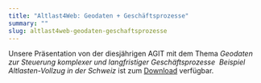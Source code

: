 ```yaml
---
title: "Altlast4Web: Geodaten + Geschäftsprozesse"
summary: ""
slug: altlast4web-geodaten-geschaftsprozesse
---
```

Unsere Präsentation von der diesjährigen AGIT mit dem Thema _Geodaten zur Steuerung komplexer und langfristiger Geschäftsprozesse  Beispiel Altlasten-Vollzug in der Schweiz_ ist zum [Download](https://www.geops.de/dl/geops_altlast4web_110706.pdf "AGIT Presentation PDF") verfügbar.
